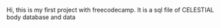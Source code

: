 Hi, this is my first project with freecodecamp. 
It is a sql file of  CELESTIAL body database and data 
